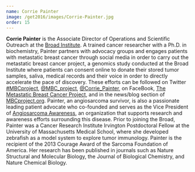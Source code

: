 ```yaml
---
name: Corrie Painter
image: /get2016/images/Corrie-Painter.jpg
order: 15
---
```


**Corrie Painter** is the Associate Director of Operations and Scientific Outreach at the [Broad Institute](https://www.broadinstitute.org/). A trained cancer researcher with a Ph.D. in biochemistry, Painter partners with advocacy groups and engages patients with metastatic breast cancer through social media in order to carry out the metastatic breast cancer project, a genomics study conducted at the Broad Institute where patients can consent online to donate their stored tumor samples, saliva, medical records and their voice in order to directly accelerate the pace of discovery. These efforts can be followed on Twitter [#MBCproject](https://twitter.com/search?q=%23MBCproject&src=tyah), [@MBC_project](https://twitter.com/MBC_Project)<a>,</a> [@Corrie_Painter](https://twitter.com/corrie_painter), on FaceBook, [The Metastatic Breast Cancer Project](https://www.facebook.com/groups/870490796373760/), and in the news/blog section of [MBCproject.org](http://mbcproject.tumblr.com/). Painter, an angiosarcoma survivor, is also a passionate leading patient advocate who co-founded and serves as the Vice President of [Angiosarcoma Awareness](http://www.cureasc.org/), an organization that supports research and awareness efforts surrounding this disease. Prior to joining the Broad, Painter was a Cancer Research Institute Irvington Postdoctoral Fellow at the University of Massachusetts Medical School, where she developed zebrafish as a model system to explore tumor immunology. Painter is the recipient of the 2013 Courage Award of the Sarcoma Foundation of America. Her research has been published in journals such as Nature Structural and Molecular Biology, the Journal of Biological Chemistry, and Nature Chemical Biology.
